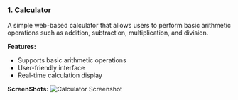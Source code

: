 ### 1. Calculator
A simple web-based calculator that allows users to perform basic arithmetic operations such as addition, subtraction, multiplication, and division.

**Features:**
- Supports basic arithmetic operations
- User-friendly interface
- Real-time calculation display

**ScreenShots:**
![Calculator Screenshot](https://github.com/0-Hossam-0/Simple-Web-Programs/blob/main/Screrenshots/calculator.png)
